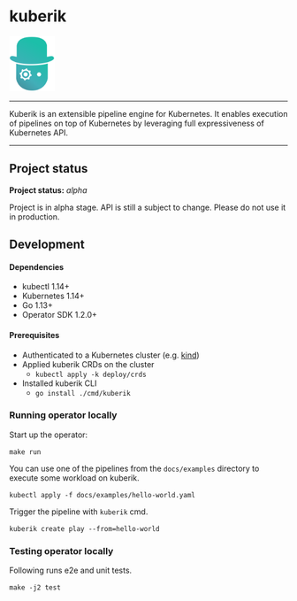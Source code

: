 # kuberik

<img src="./docs/.vuepress/public/assets/img/logo.svg" height=100 />

----

Kuberik is an extensible pipeline engine for Kubernetes. It enables
execution of pipelines on top of Kubernetes by leveraging full expressiveness
of Kubernetes API.

----

## Project status

**Project status:** *alpha*

Project is in alpha stage. API is still a subject to change. Please do not use it in production.

## Development

#### Dependencies
  - kubectl 1.14+
  - Kubernetes 1.14+
  - Go 1.13+
  - Operator SDK 1.2.0+

#### Prerequisites
  - Authenticated to a Kubernetes cluster (e.g. [kind](https://kind.sigs.k8s.io/))
  - Applied kuberik CRDs on the cluster
    - `kubectl apply -k deploy/crds`
  - Installed kuberik CLI
    - `go install ./cmd/kuberik`

### Running operator locally

Start up the operator:

```shell
make run
```

You can use one of the pipelines from the `docs/examples` directory to execute some workload on kuberik.
```shell
kubectl apply -f docs/examples/hello-world.yaml
```

Trigger the pipeline with `kuberik` cmd.
```shell
kuberik create play --from=hello-world
```

### Testing operator locally

Following runs e2e and unit tests.

```shell
make -j2 test
```

